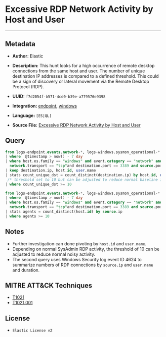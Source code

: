 # Excessive RDP Network Activity by Host and User

---

## Metadata

- **Author:** Elastic
- **Description:** This hunt looks for a high occurrence of remote desktop connections from the same host and user. The number of unique destination IP addresses is compared to a defined threshold. This could be a sign of discovery or lateral movement via the Remote Desktop Protocol (RDP).

- **UUID:** `f7d2054f-b571-4cd0-b39e-a779576e9398`
- **Integration:** [endpoint](https://docs.elastic.co/integrations/endpoint), [windows](https://docs.elastic.co/integrations/windows)
- **Language:** `[ES|QL]`
- **Source File:** [Excessive RDP Network Activity by Host and User](../queries/excessive_rdp_network_activity_by_source_host_and_user.toml)

## Query

```sql
from logs-endpoint.events.network-*, logs-windows.sysmon_operational-*
| where  @timestamp > now() - 7 day
| where host.os.family == "windows" and event.category == "network" and network.direction == "egress" and
  network.transport == "tcp"and destination.port == 3389 and source.port >= 49152
| keep destination.ip, host.id, user.name
| stats count_unique_dst = count_distinct(destination.ip) by host.id, user.name
 /* threshold set to 10 but can be adjusted to reduce normal baseline in your env */
| where count_unique_dst >= 10
```

```sql
from logs-endpoint.events.network-*, logs-windows.sysmon_operational-*
| where  @timestamp > now() - 7 day
| where host.os.family == "windows" and event.category == "network" and process.name == "svchost.exe" and network.direction == "ingress" and
  network.transport == "tcp"and destination.port == 3389 and source.port >= 49152
| stats agents = count_distinct(host.id) by source.ip
| where agents >= 10
```

## Notes

- Further investigation can done pivoting by `host.id` and `user.name`.
- Depending on normal SysAdmin RDP activity, the threshold of 10 can be adjusted to reduce normal noisy activity.
- The second query uses Windows Security log event ID 4624 to summarize numbers of RDP connections by `source.ip` and `user.name` and duration.

## MITRE ATT&CK Techniques

- [T1021](https://attack.mitre.org/techniques/T1021)
- [T1021.001](https://attack.mitre.org/techniques/T1021/001)

## License

- `Elastic License v2`
